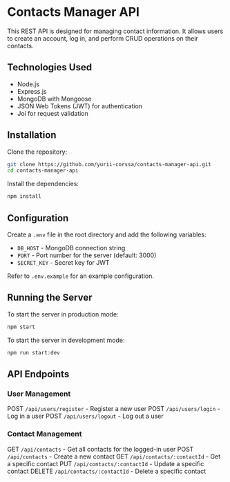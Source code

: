 # Contacts Manager API

This REST API is designed for managing contact information. It allows users to create an account, log in, and perform CRUD operations on their contacts.

## Technologies Used

- Node.js
- Express.js
- MongoDB with Mongoose
- JSON Web Tokens (JWT) for authentication
- Joi for request validation

## Installation

Clone the repository:

```bash
git clone https://github.com/yurii-corssa/contacts-manager-api.git
cd contacts-manager-api
```

Install the dependencies:

```bash
npm install
```

## Configuration

Create a `.env` file in the root directory and add the following variables:

- `DB_HOST` - MongoDB connection string
- `PORT` - Port number for the server (default: 3000)
- `SECRET_KEY` - Secret key for JWT

Refer to `.env.example` for an example configuration.

## Running the Server

To start the server in production mode:

```bash
npm start
```

To start the server in development mode:

```bash
npm run start:dev
```

## API Endpoints

### User Management

POST `/api/users/register` - Register a new user
POST `/api/users/login` - Log in a user
POST `/api/users/logout` - Log out a user

### Contact Management

GET `/api/contacts` - Get all contacts for the logged-in user
POST `/api/contacts` - Create a new contact
GET `/api/contacts/:contactId` - Get a specific contact
PUT `/api/contacts/:contactId` - Update a specific contact
DELETE `/api/contacts/:contactId` - Delete a specific contact
